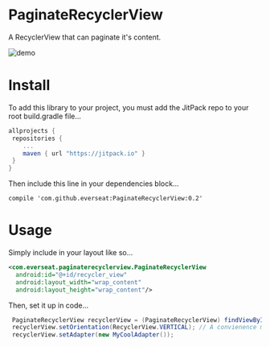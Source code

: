 # PaginateRecyclerView
A RecyclerView that can paginate it's content.

![demo](http://i.giphy.com/JDBXYNEVWgkOk.gif)

# Install

To add this library to your project, you must add the JitPack repo to your root build.gradle file...

```groovy
allprojects {
 repositories {
    ...
    maven { url "https://jitpack.io" }
 }
}
```

Then include this line in your dependencies block...

```
compile 'com.github.everseat:PaginateRecyclerView:0.2'
```

# Usage

Simply include in your layout like so...

```xml
<com.everseat.paginaterecyclerview.PaginateRecyclerView
  android:id="@+id/recycler_view"
  android:layout_width="wrap_content"
  android:layout_height="wrap_content"/>
```

Then, set it up in code...

```java
 PaginateRecyclerView recyclerView = (PaginateRecyclerView) findViewById(R.id.recycler_view);
 recyclerView.setOrientation(RecyclerView.VERTICAL); // A convienence method to setting a LayoutManager
 recyclerView.setAdapter(new MyCoolAdapter());
```
